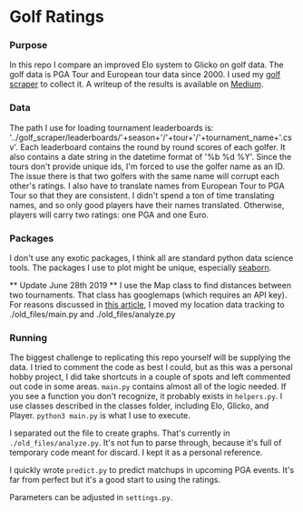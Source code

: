 # Golf Ratings

### Purpose

In this repo I compare an improved Elo system to Glicko on golf data. The golf data is PGA Tour and European tour data since 2000. I used my [golf scraper](https://github.com/btatkinson/golf_scraper) to collect it. A writeup of the results is available on [Medium](https://medium.com/@BlakeAtkinson/rating-sports-teams-maximizing-a-generic-system-772144574a07?postPublishedType=initial).

### Data

The path I use for loading tournament leaderboards is: '../golf_scraper/leaderboards/'+season+'/'+tour+'/'+tournament_name+'.csv'. Each leaderboard contains the round by round scores of each golfer. It also contains a date string in the datetime format of '%b %d %Y'. Since the tours don't provide unique ids, I'm forced to use the golfer name as an ID. The issue there is that two golfers with the same name will corrupt each other's ratings. I also have to translate names from European Tour to PGA Tour so that they are consistent. I didn't spend a ton of time translating names, and so only good players have their names translated. Otherwise, players will carry two ratings: one PGA and one Euro.

### Packages

I don't use any exotic packages, I think all are standard python data science tools. The packages I use to plot might be unique, especially [seaborn](https://seaborn.pydata.org/).

** Update June 28th 2019 **
I use the Map class to find distances between two tournaments. That class has googlemaps (which requires an API key). For reasons discussed in [this article](https://medium.com/@BlakeAtkinson/do-long-flights-affect-professional-golfers-1995699d5611?postPublishedType=repub), I moved my location data tracking to ./old_files/main.py and ./old_files/analyze.py

### Running
The biggest challenge to replicating this repo yourself will be supplying the data. I tried to comment the code as best I could, but as this was a personal hobby project, I did take shortcuts in a couple of spots and left commented out code in some areas. ``` main.py ``` contains almost all of the logic needed. If you see a function you don't recognize, it probably exists in ```helpers.py```. I use classes described in the classes folder, including Elo, Glicko, and Player. ``` python3 main.py ``` is what I use to execute.

I separated out the file to create graphs. That's currently in ```./old_files/analyze.py```. It's not fun to parse through, because it's full of temporary code meant for discard. I kept it as a personal reference.

I quickly wrote ```predict.py``` to predict matchups in upcoming PGA events. It's far from perfect but it's a good start to using the ratings.

Parameters can be adjusted in ```settings.py```.
